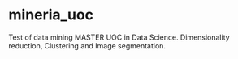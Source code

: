 # mineria_uoc
Test of data mining MASTER UOC in Data Science. Dimensionality reduction, Clustering and Image segmentation.
